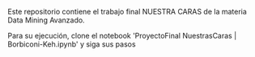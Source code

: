 Este repositorio contiene el trabajo final NUESTRA CARAS de la materia Data Mining Avanzado.

Para su ejecución, clone el notebook 'ProyectoFinal NuestrasCaras | Borbiconi-Keh.ipynb' y siga sus pasos
